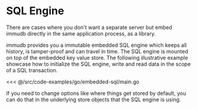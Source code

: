 # SQL Engine

<WrappedSection>

There are cases where you don't want a separate server but embed immudb directly in the same application process, as a library.

immudb provides you a immutable embedded SQL engine which keeps all history, is tamper-proof and can travel in time.
The SQL engine is mounted on top of the embedded key value store.
The following illustrative example showcase how to initialize the SQL engine, write and read data in the scope of a SQL transaction.

</WrappedSection>

<WrappedSection>

<<< @/src/code-examples/go/embedded-sql/main.go

If you need to change options like where things get stored by default, you can do that in the underlying store objects that the SQL engine is using.

</WrappedSection>
